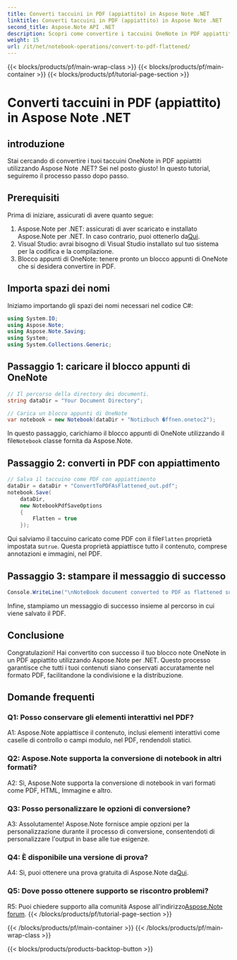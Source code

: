 ```yaml
---
title: Converti taccuini in PDF (appiattito) in Aspose Note .NET
linktitle: Converti taccuini in PDF (appiattito) in Aspose Note .NET
second_title: Aspose.Note API .NET
description: Scopri come convertire i taccuini OneNote in PDF appiattiti senza sforzo utilizzando Aspose.Note per .NET. Conserva i tuoi contenuti senza problemi.
weight: 15
url: /it/net/notebook-operations/convert-to-pdf-flattened/
---
```


{{< blocks/products/pf/main-wrap-class >}}
{{< blocks/products/pf/main-container >}}
{{< blocks/products/pf/tutorial-page-section >}}

# Converti taccuini in PDF (appiattito) in Aspose Note .NET

## introduzione

Stai cercando di convertire i tuoi taccuini OneNote in PDF appiattiti utilizzando Aspose Note .NET? Sei nel posto giusto! In questo tutorial, seguiremo il processo passo dopo passo.

## Prerequisiti

Prima di iniziare, assicurati di avere quanto segue:

1.  Aspose.Note per .NET: assicurati di aver scaricato e installato Aspose.Note per .NET. In caso contrario, puoi ottenerlo da[Qui](https://releases.aspose.com/note/net/).
2. Visual Studio: avrai bisogno di Visual Studio installato sul tuo sistema per la codifica e la compilazione.
3. Blocco appunti di OneNote: tenere pronto un blocco appunti di OneNote che si desidera convertire in PDF.

## Importa spazi dei nomi

Iniziamo importando gli spazi dei nomi necessari nel codice C#:

```csharp
using System.IO;
using Aspose.Note;
using Aspose.Note.Saving;
using System;
using System.Collections.Generic;
```

## Passaggio 1: caricare il blocco appunti di OneNote

```csharp
// Il percorso della directory dei documenti.
string dataDir = "Your Document Directory";

// Carica un blocco appunti di OneNote
var notebook = new Notebook(dataDir + "Notizbuch �ffnen.onetoc2");
```

 In questo passaggio, carichiamo il blocco appunti di OneNote utilizzando il file`Notebook` classe fornita da Aspose.Note.

## Passaggio 2: converti in PDF con appiattimento

```csharp
// Salva il taccuino come PDF con appiattimento
dataDir = dataDir + "ConvertToPDFAsFlattened_out.pdf";
notebook.Save(
    dataDir,
    new NotebookPdfSaveOptions
    {
        Flatten = true
    }); 
```

 Qui salviamo il taccuino caricato come PDF con il file`Flatten` proprietà impostata su`true`. Questa proprietà appiattisce tutto il contenuto, comprese annotazioni e immagini, nel PDF.

## Passaggio 3: stampare il messaggio di successo

```csharp
Console.WriteLine("\nNoteBook document converted to PDF as flattened successfully.\nFile saved at " + dataDir);
```

Infine, stampiamo un messaggio di successo insieme al percorso in cui viene salvato il PDF.

## Conclusione

Congratulazioni! Hai convertito con successo il tuo blocco note OneNote in un PDF appiattito utilizzando Aspose.Note per .NET. Questo processo garantisce che tutti i tuoi contenuti siano conservati accuratamente nel formato PDF, facilitandone la condivisione e la distribuzione.

## Domande frequenti

### Q1: Posso conservare gli elementi interattivi nel PDF?

A1: Aspose.Note appiattisce il contenuto, inclusi elementi interattivi come caselle di controllo o campi modulo, nel PDF, rendendoli statici.

### Q2: Aspose.Note supporta la conversione di notebook in altri formati?

A2: Sì, Aspose.Note supporta la conversione di notebook in vari formati come PDF, HTML, Immagine e altro.

### Q3: Posso personalizzare le opzioni di conversione?

A3: Assolutamente! Aspose.Note fornisce ampie opzioni per la personalizzazione durante il processo di conversione, consentendoti di personalizzare l'output in base alle tue esigenze.

### Q4: È disponibile una versione di prova?

 A4: Sì, puoi ottenere una prova gratuita di Aspose.Note da[Qui](https://releases.aspose.com/).

### Q5: Dove posso ottenere supporto se riscontro problemi?

 R5: Puoi chiedere supporto alla comunità Aspose all'indirizzo[Aspose.Note forum](https://forum.aspose.com/c/note/28).
{{< /blocks/products/pf/tutorial-page-section >}}

{{< /blocks/products/pf/main-container >}}
{{< /blocks/products/pf/main-wrap-class >}}

{{< blocks/products/products-backtop-button >}}
